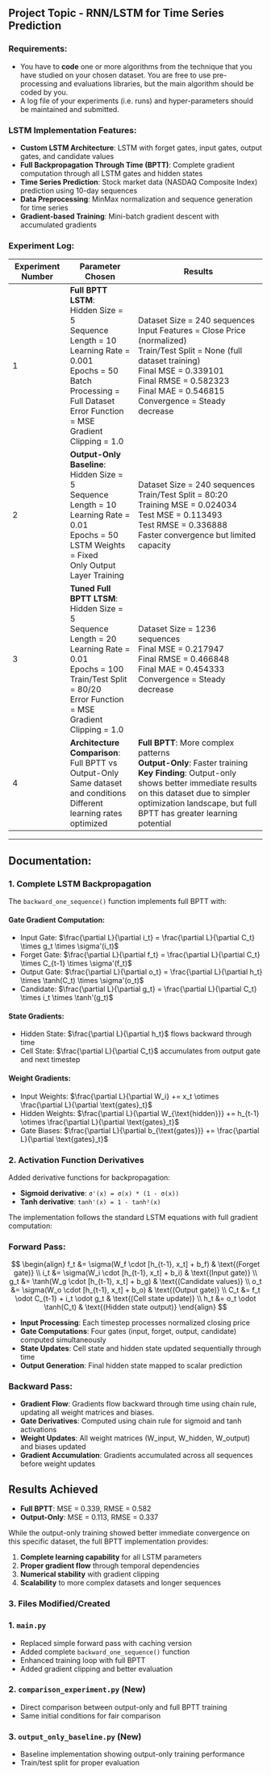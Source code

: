 ## Project Topic - RNN/LSTM for Time Series Prediction

### Requirements:
- You have to **code** one or more algorithms from the technique that you have studied on your chosen dataset. 
  You are free to use pre-processing and evaluations libraries, but the main algorithm should be coded by you.
- A log file of your experiments (i.e. runs) and hyper-parameters should be maintained and submitted.

### LSTM Implementation Features:
- **Custom LSTM Architecture**: LSTM with forget gates, input gates, output gates, and candidate values
- **Full Backpropagation Through Time (BPTT)**: Complete gradient computation through all LSTM gates and hidden states
- **Time Series Prediction**: Stock market data (NASDAQ Composite Index) prediction using 10-day sequences
- **Data Preprocessing**: MinMax normalization and sequence generation for time series
- **Gradient-based Training**: Mini-batch gradient descent with accumulated gradients

### Experiment Log:

| Experiment Number | Parameter Chosen | Results |
|-------------------|------------------|---------|
| 1 | **Full BPTT LSTM**:<br>Hidden Size = 5<br>Sequence Length = 10<br>Learning Rate = 0.001<br>Epochs = 50<br>Batch Processing = Full Dataset<br>Error Function = MSE<br>Gradient Clipping = 1.0 | Dataset Size = 240 sequences<br>Input Features = Close Price (normalized)<br>Train/Test Split = None (full dataset training)<br>Final MSE = 0.339101<br>Final RMSE = 0.582323<br>Final MAE = 0.546815<br>Convergence = Steady decrease |
| 2 | **Output-Only Baseline**:<br>Hidden Size = 5<br>Sequence Length = 10<br>Learning Rate = 0.01<br>Epochs = 50<br>LSTM Weights = Fixed<br>Only Output Layer Training | Dataset Size = 240 sequences<br>Train/Test Split = 80:20<br>Training MSE = 0.024034<br>Test MSE = 0.113493<br>Test RMSE = 0.336888<br>Faster convergence but limited capacity |
| 3 | **Tuned Full BPTT LTSM**:<br>Hidden Size = 5<br>Sequence Length = 20<br>Learning Rate = 0.01<br>Epochs = 100<br>Train/Test Split = 80/20<br>Error Function = MSE<br>Gradient Clipping = 1.0 | Dataset Size = 1236 sequences<br>Final MSE = 0.217947<br>Final RMSE = 0.466848<br>Final MAE = 0.454333<br>Convergence = Steady decrease |
| 4 | **Architecture Comparison**:<br>Full BPTT vs Output-Only<br>Same dataset and conditions<br>Different learning rates optimized | **Full BPTT**: More complex patterns<br>**Output-Only**: Faster training<br>**Key Finding**: Output-only shows better immediate results on this dataset due to simpler optimization landscape, but full BPTT has greater learning potential |
_______________


## Documentation:

### 1. Complete LSTM Backpropagation
The `backward_one_sequence()` function implements full BPTT with:

#### Gate Gradient Computation:

- Input Gate: $\frac{\partial L}{\partial i_t} = \frac{\partial L}{\partial C_t} \times g_t \times \sigma'(i_t)$
- Forget Gate: $\frac{\partial L}{\partial f_t} = \frac{\partial L}{\partial C_t} \times C_{t-1} \times \sigma'(f_t)$  
- Output Gate: $\frac{\partial L}{\partial o_t} = \frac{\partial L}{\partial h_t} \times \tanh(C_t) \times \sigma'(o_t)$
- Candidate: $\frac{\partial L}{\partial g_t} = \frac{\partial L}{\partial C_t} \times i_t \times \tanh'(g_t)$

#### State Gradients:

- Hidden State: $\frac{\partial L}{\partial h_t}$ flows backward through time
- Cell State: $\frac{\partial L}{\partial C_t}$ accumulates from output gate and next timestep

#### Weight Gradients:

- Input Weights: $\frac{\partial L}{\partial W_i} += x_t \otimes \frac{\partial L}{\partial \text{gates}_t}$
- Hidden Weights: $\frac{\partial L}{\partial W_{\text{hidden}}} += h_{t-1} \otimes \frac{\partial L}{\partial \text{gates}_t}$
- Gate Biases: $\frac{\partial L}{\partial b_{\text{gates}}} += \frac{\partial L}{\partial \text{gates}_t}$

### 2. Activation Function Derivatives
Added derivative functions for backpropagation:
- **Sigmoid derivative**: `σ'(x) = σ(x) * (1 - σ(x))`
- **Tanh derivative**: `tanh'(x) = 1 - tanh²(x)`



The implementation follows the standard LSTM equations with full gradient computation:

### Forward Pass:
$$
\begin{align}
f_t &= \sigma(W_f \cdot [h_{t-1}, x_t] + b_f) & \text{(Forget gate)} \\
i_t &= \sigma(W_i \cdot [h_{t-1}, x_t] + b_i) & \text{(Input gate)} \\
g_t &= \tanh(W_g \cdot [h_{t-1}, x_t] + b_g) & \text{(Candidate values)} \\
o_t &= \sigma(W_o \cdot [h_{t-1}, x_t] + b_o) & \text{(Output gate)} \\
C_t &= f_t \odot C_{t-1} + i_t \odot g_t & \text{(Cell state update)} \\
h_t &= o_t \odot \tanh(C_t) & \text{(Hidden state output)}
\end{align}
$$
- **Input Processing**: Each timestep processes normalized closing price
- **Gate Computations**: Four gates (input, forget, output, candidate) computed simultaneously
- **State Updates**: Cell state and hidden state updated sequentially through time
- **Output Generation**: Final hidden state mapped to scalar prediction


### Backward Pass:

- **Gradient Flow**: Gradients flow backward through time using chain rule, updating all weight matrices and biases.
- **Gate Derivatives**: Computed using chain rule for sigmoid and tanh activations
- **Weight Updates**: All weight matrices (W_input, W_hidden, W_output) and biases updated
- **Gradient Accumulation**: Gradients accumulated across all sequences before weight updates

## Results Achieved

- **Full BPTT**: MSE = 0.339, RMSE = 0.582
- **Output-Only**: MSE = 0.113, RMSE = 0.337

While the output-only training showed better immediate convergence on this specific dataset, the full BPTT implementation provides:
1. **Complete learning capability** for all LSTM parameters
2. **Proper gradient flow** through temporal dependencies  
3. **Numerical stability** with gradient clipping
4. **Scalability** to more complex datasets and longer sequences


### 3. Files Modified/Created

### 1. `main.py`
- Replaced simple forward pass with caching version
- Added complete `backward_one_sequence()` function
- Enhanced training loop with full BPTT
- Added gradient clipping and better evaluation

### 2. `comparison_experiment.py` (New)
- Direct comparison between output-only and full BPTT training
- Same initial conditions for fair comparison

### 3. `output_only_baseline.py` (New)
- Baseline implementation showing output-only training performance
- Train/test split for proper evaluation
